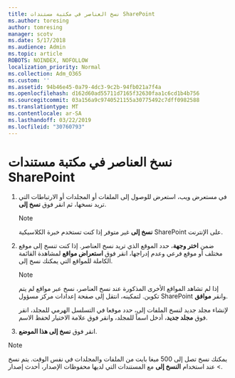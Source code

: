 ```yaml
---
title: نسخ العناصر في مكتبة مستندات SharePoint
ms.author: toresing
author: tomresing
manager: scotv
ms.date: 5/17/2018
ms.audience: Admin
ms.topic: article
ROBOTS: NOINDEX, NOFOLLOW
localization_priority: Normal
ms.collection: Adm_O365
ms.custom: ''
ms.assetid: 94b46e45-0a79-4dc3-9c2b-94fb021a7f4a
ms.openlocfilehash: d162d60ad55711d7165f32630faa1c6cd1b4b756
ms.sourcegitcommit: 03a156a9c9740521155a30775492c7dff0982588
ms.translationtype: MT
ms.contentlocale: ar-SA
ms.lasthandoff: 03/22/2019
ms.locfileid: "30760793"
---
```

# <a name="copy-items-in-a-sharepoint-document-library"></a>نسخ العناصر في مكتبة مستندات SharePoint

1. في مستعرض ويب، استعرض للوصول إلى الملفات أو المجلدات أو الارتباطات التي تريد نسخها، ثم انقر فوق **نسخ إلى**.
    
    > [!NOTE]
    > **نسخ إلى** غير متوفر إذا كنت تستخدم خبرة الكلاسيكية SharePoint على الإنترنت. 
  
2. ضمن **اختر وجهة**، حدد الموقع الذي تريد نسخ العناصر. إذا كنت تنسخ إلى موقع مختلف أو موقع فرعي وعدم إدراجها، انقر فوق **استعراض مواقع** لمشاهدة القائمة الكاملة للمواقع التي يمكنك نسخ إلى. 
    
    > [!NOTE]
    > إذا لم تشاهد المواقع الأخرى المذكورة عند نسخ العناصر، نسخ عبر مواقع لم يتم تكوين. لتمكينه، انتقل إلى صفحة إعدادات مركز مسؤول SharePoint وانقر **موافق**. 
  
    لإنشاء مجلد جديد لنسخ الملفات إلى، حدد موقعا في التسلسل الهرمي للمجلد، انقر فوق **مجلد جديد**، أدخل اسماً للمجلد، وانقر فوق علامة الاختيار لحفظ الاسم.
    
3. انقر فوق **نسخ إلى هذا الموضع**.
    
> [!NOTE]
>  يمكنك نسخ تصل إلى 500 ميغا بايت من الملفات والمجلدات في نفس الوقت. يتم نسخ > عند استخدام **النسخ إلى** مع المستندات التي لديها محفوظات الإصدار، أحدث إصدار. 
  

